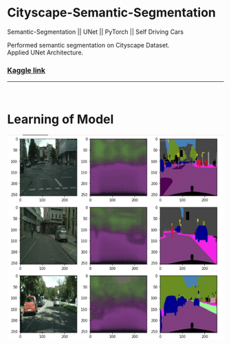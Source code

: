 # Cityscape-Semantic-Segmentation

Semantic-Segmentation || UNet || PyTorch || Self Driving Cars


Performed semantic segmentation on Cityscape Dataset. <br>
Applied UNet Architecture.


### [Kaggle link](https://www.kaggle.com/code/sudhupandey/cityscape-segmentation-unet-pytorch)


---

<br>

# Learning of Model

![](static/imgonline-com-ua-GIF-animation-aHoQoOAunw2eEe5.gif)